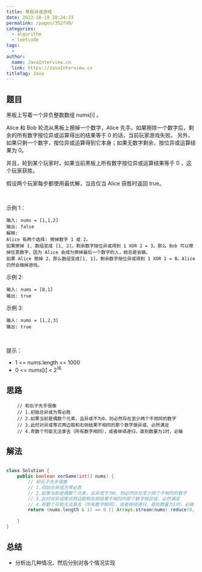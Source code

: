 ```yaml
---
title: 黑板异或游戏
date: 2022-10-19 20:24:23
permalink: /pages/352f99/
categories:
  - algorithm
  - leetcode
tags:
  - 
author: 
  name: JavaInterview.cn
  link: https://JavaInterview.cn
titleTag: Java
---
```


## 题目

黑板上写着一个非负整数数组 nums[i] 。

Alice 和 Bob 轮流从黑板上擦掉一个数字，Alice 先手。如果擦除一个数字后，剩余的所有数字按位异或运算得出的结果等于 0 的话，当前玩家游戏失败。 另外，如果只剩一个数字，按位异或运算得到它本身；如果无数字剩余，按位异或运算结果为 0。

并且，轮到某个玩家时，如果当前黑板上所有数字按位异或运算结果等于 0 ，这个玩家获胜。

假设两个玩家每步都使用最优解，当且仅当 Alice 获胜时返回 true。

 

示例 1：

    输入: nums = [1,1,2]
    输出: false
    解释: 
    Alice 有两个选择: 擦掉数字 1 或 2。
    如果擦掉 1, 数组变成 [1, 2]。剩余数字按位异或得到 1 XOR 2 = 3。那么 Bob 可以擦掉任意数字，因为 Alice 会成为擦掉最后一个数字的人，她总是会输。
    如果 Alice 擦掉 2，那么数组变成[1, 1]。剩余数字按位异或得到 1 XOR 1 = 0。Alice 仍然会输掉游戏。
示例 2:

    输入: nums = [0,1]
    输出: true
示例 3:

    输入: nums = [1,2,3]
    输出: true
 

提示：

- 1 <= nums.length <= 1000
- 0 <= nums[i] < 2<sup>16</sup>


## 思路

        // 和石子先手很像
        // 1.初始总异或为零必胜
        // 2.如果当前是偶数个元素，且异或不为0，则必然存在至少两个不相同的数字
        // 3.此时对异或等式两边取和右侧结果不相同的那个数字做异或，必然满足
        // 4.奇数个可能无法拿去（所有数字相同），或者继续递归，直到数量为1时，必输


## 解法
```java

class Solution {
    public boolean xorGame(int[] nums) {
        // 和石子先手很像
        // 1.初始总异或为零必胜
        // 2.如果当前是偶数个元素，且异或不为0，则必然存在至少两个不相同的数字
        // 3.此时对异或等式两边取和右侧结果不相同的那个数字做异或，必然满足
        // 4.奇数个可能无法拿去（所有数字相同），或者继续递归，直到数量为1时，必输
        return (nums.length & 1) == 0 || Arrays.stream(nums).reduce(0, (i1, i2) -> i1 ^ i2) == 0;
  
    }
}
```

## 总结

- 分析出几种情况，然后分别对各个情况实现 

